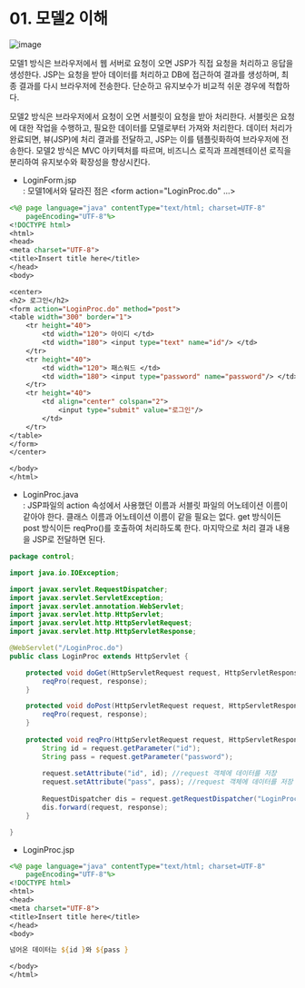 # 01. 모델2 이해
![image](https://github.com/GYUNGAEEEE/inflearn-JSP-2/assets/158580466/3d3089d2-c126-4d03-a49a-ef855c8021a3)

모델1 방식은 브라우저에서 웹 서버로 요청이 오면 JSP가 직접 요청을 처리하고 응답을 생성한다.
JSP는 요청을 받아 데이터를 처리하고 DB에 접근하여 결과를 생성하며, 최종 결과를 다시 브라우저에 전송한다.
단순하고 유지보수가 비교적 쉬운 경우에 적합하다.

모델2 방식은 브라우저에서 요청이 오면 서블릿이 요청을 받아 처리한다.
서블릿은 요청에 대한 작업을 수행하고, 필요한 데이터를 모델로부터 가져와 처리한다.
데이터 처리가 완료되면, 뷰(JSP)에 처리 결과를 전달하고, JSP는 이를 템플릿화하여 브라우저에 전송한다.
모델2 방식은 MVC 아키텍처를 따르며, 비즈니스 로직과 프레젠테이션 로직을 분리하여 유지보수와 확장성을 향상시킨다.
- LoginForm.jsp   
: 모델1에서와 달라진 점은 <form action="LoginProc.do" ...>
```jsp
<%@ page language="java" contentType="text/html; charset=UTF-8"
    pageEncoding="UTF-8"%>
<!DOCTYPE html>
<html>
<head>
<meta charset="UTF-8">
<title>Insert title here</title>
</head>
<body>

<center>
<h2> 로그인</h2>
<form action="LoginProc.do" method="post">
<table width="300" border="1">
	<tr height="40">
		<td width="120"> 아이디 </td>
		<td width="180"> <input type="text" name="id"/> </td>
	</tr>
	<tr height="40">
		<td width="120"> 패스워드 </td>
		<td width="180"> <input type="password" name="password"/> </td>
	</tr>
	<tr height="40">
		<td align="center" colspan="2">
			<input type="submit" value="로그인"/>
		</td>
	</tr>
</table>
</form>
</center>

</body>
</html>
```
- LoginProc.java   
: JSP파일의 action 속성에서 사용했던 이름과 서블릿 파일의 어노테이션 이름이 같아야 한다. 클래스 이름과 어노테이션 이름이 같을 필요는 없다.
get 방식이든 post 방식이든 reqPro()를 호출하여 처리하도록 한다. 마지막으로 처리 결과 내용을 JSP로 전달하면 된다.
```java
package control;

import java.io.IOException;

import javax.servlet.RequestDispatcher;
import javax.servlet.ServletException;
import javax.servlet.annotation.WebServlet;
import javax.servlet.http.HttpServlet;
import javax.servlet.http.HttpServletRequest;
import javax.servlet.http.HttpServletResponse;

@WebServlet("/LoginProc.do")
public class LoginProc extends HttpServlet {

	protected void doGet(HttpServletRequest request, HttpServletResponse response) throws ServletException, IOException {
		reqPro(request, response);
	}

	protected void doPost(HttpServletRequest request, HttpServletResponse response) throws ServletException, IOException {
		reqPro(request, response);
	}
	
	protected void reqPro(HttpServletRequest request, HttpServletResponse response) throws ServletException, IOException {
		String id = request.getParameter("id");
		String pass = request.getParameter("password");
		
		request.setAttribute("id", id); //request 객체에 데이터를 저장
		request.setAttribute("pass", pass); //request 객체에 데이터를 저장
		
		RequestDispatcher dis = request.getRequestDispatcher("LoginProc.jsp");
		dis.forward(request, response);
	}

}
```
- LoginProc.jsp
```jsp
<%@ page language="java" contentType="text/html; charset=UTF-8"
    pageEncoding="UTF-8"%>
<!DOCTYPE html>
<html>
<head>
<meta charset="UTF-8">
<title>Insert title here</title>
</head>
<body>

넘어온 데이터는 ${id }와 ${pass }

</body>
</html>
```
